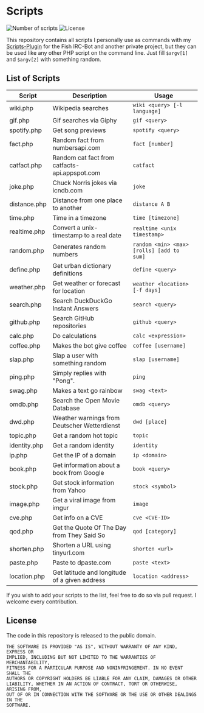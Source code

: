 # Scripts

![Number of scripts](https://img.shields.io/badge/Scripts-31-brightgreen.svg)
![License](https://img.shields.io/badge/License-Public%20Domain-blue.svg)

This repository contains all scripts I personally use as commands with my [Scripts-Plugin](https://github.com/nkreer/Fish-Scripts) for the Fish IRC-Bot and another private project, but they can be used like any other PHP script on the command line. Just fill `$argv[1]` and `$argv[2]` with something random.

## List of Scripts

| Script | Description | Usage |
|--------------|-----------------------------------------------|-------------------------------------------|
| wiki.php | Wikipedia searches | `wiki <query> [-l language]` |
| gif.php | Gif searches via Giphy | `gif <query>` |
| spotify.php | Get song previews | `spotify <query>` |
| fact.php | Random fact from numbersapi.com | `fact [number]` |
| catfact.php | Random cat fact from catfacts-api.appspot.com | `catfact` |
| joke.php | Chuck Norris jokes via icndb.com | `joke` |
| distance.php | Distance from one place to another | `distance A B` |
| time.php | Time in a timezone | `time [timezone]` |
| realtime.php | Convert a unix-timestamp to a real date | `realtime <unix timestamp>` |
| random.php | Generates random numbers | `random <min> <max> [rolls] [add to sum]` |
| define.php | Get urban dictionary definitions | `define <query>` |
| weather.php | Get weather or forecast for location | `weather <location> [-f days]` |
| search.php | Search DuckDuckGo Instant Answers | `search <query>` |
| github.php | Search GitHub repositories | `github <query>` |
| calc.php | Do calculations | `calc <expression>` |
| coffee.php | Makes the bot give coffee | `coffee [username]` |
| slap.php | Slap a user with something random | `slap [username]` |
| ping.php | Simply replies with "Pong". | `ping` |
| swag.php | Makes a text go rainbow | `swag <text>` |
| omdb.php | Search the Open Movie Database | `omdb <query>` |
| dwd.php | Weather warnings from Deutscher Wetterdienst | `dwd [place]` |
| topic.php | Get a random hot topic | `topic` |
| identity.php | Get a random identity | `identity` |
| ip.php | Get the IP of a domain | `ip <domain>` |
| book.php | Get information about a book from Google | `book <query>` |
| stock.php | Get stock information from Yahoo | `stock <symbol>` |
| image.php | Get a viral image from imgur | `image` |
| cve.php | Get info on a CVE | `cve <CVE-ID>` |
| qod.php | Get the Quote Of The Day from They Said So | `qod [category]` |
| shorten.php | Shorten a URL using tinyurl.com | `shorten <url>` |
| paste.php | Paste to dpaste.com | `paste <text>` |
| location.php | Get latitude and longitude of a given address | `location <address>` |

If you wish to add your scripts to the list, feel free to do so via pull request. I welcome every contribution.

## License

The code in this repository is released to the public domain.

```
THE SOFTWARE IS PROVIDED "AS IS", WITHOUT WARRANTY OF ANY KIND, EXPRESS OR
IMPLIED, INCLUDING BUT NOT LIMITED TO THE WARRANTIES OF MERCHANTABILITY,
FITNESS FOR A PARTICULAR PURPOSE AND NONINFRINGEMENT. IN NO EVENT SHALL THE
AUTHORS OR COPYRIGHT HOLDERS BE LIABLE FOR ANY CLAIM, DAMAGES OR OTHER
LIABILITY, WHETHER IN AN ACTION OF CONTRACT, TORT OR OTHERWISE, ARISING FROM,
OUT OF OR IN CONNECTION WITH THE SOFTWARE OR THE USE OR OTHER DEALINGS IN THE
SOFTWARE.
```